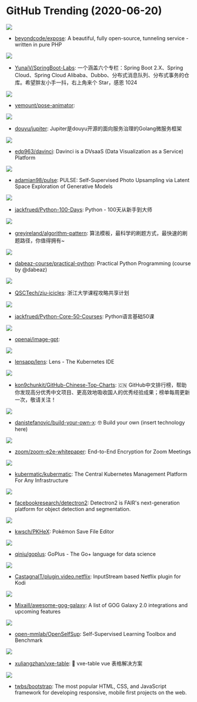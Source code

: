 # GitHub Trending (2020-06-20)

![](https://img.shields.io/badge/PHP-New%20445-green?style=flat-square&logo=appveyor)
- [beyondcode/expose](https://github.com/beyondcode/expose): A beautiful, fully open-source, tunneling service - written in pure PHP

![](https://img.shields.io/badge/Java-New%20185-green?style=flat-square&logo=appveyor)
- [YunaiV/SpringBoot-Labs](https://github.com/YunaiV/SpringBoot-Labs): 一个涵盖六个专栏：Spring Boot 2.X、Spring Cloud、Spring Cloud Alibaba、Dubbo、分布式消息队列、分布式事务的仓库。希望胖友小手一抖，右上角来个 Star，感恩 1024

![](https://img.shields.io/badge/JavaScript-New%20114-green?style=flat-square&logo=appveyor)
- [yemount/pose-animator](https://github.com/yemount/pose-animator): 

![](https://img.shields.io/badge/Go-New%2071-green?style=flat-square&logo=appveyor)
- [douyu/jupiter](https://github.com/douyu/jupiter): Jupiter是douyu开源的面向服务治理的Golang微服务框架

![](https://img.shields.io/badge/TypeScript-New%20114-green?style=flat-square&logo=appveyor)
- [edp963/davinci](https://github.com/edp963/davinci): Davinci is a DVsaaS (Data Visualization as a Service) Platform

![](https://img.shields.io/badge/Python-New%20323-green?style=flat-square&logo=appveyor)
- [adamian98/pulse](https://github.com/adamian98/pulse): PULSE: Self-Supervised Photo Upsampling via Latent Space Exploration of Generative Models

![](https://img.shields.io/badge/Jupyter%20Notebook-New%20147-green?style=flat-square&logo=appveyor)
- [jackfrued/Python-100-Days](https://github.com/jackfrued/Python-100-Days): Python - 100天从新手到大师

![](https://img.shields.io/badge/Go-New%20865-green?style=flat-square&logo=appveyor)
- [greyireland/algorithm-pattern](https://github.com/greyireland/algorithm-pattern): 算法模板，最科学的刷题方式，最快速的刷题路径，你值得拥有~

![](https://img.shields.io/badge/Python-New%201-green?style=flat-square&logo=appveyor)
- [dabeaz-course/practical-python](https://github.com/dabeaz-course/practical-python): Practical Python Programming (course by @dabeaz)

![](https://img.shields.io/badge/C-New%2033-green?style=flat-square&logo=appveyor)
- [QSCTech/zju-icicles](https://github.com/QSCTech/zju-icicles): 浙江大学课程攻略共享计划

![](https://img.shields.io/badge/none-New%20122-green?style=flat-square&logo=appveyor)
- [jackfrued/Python-Core-50-Courses](https://github.com/jackfrued/Python-Core-50-Courses): Python语言基础50课

![](https://img.shields.io/badge/Python-New%2085-green?style=flat-square&logo=appveyor)
- [openai/image-gpt](https://github.com/openai/image-gpt): 

![](https://img.shields.io/badge/TypeScript-New%20311-green?style=flat-square&logo=appveyor)
- [lensapp/lens](https://github.com/lensapp/lens): Lens - The Kubernetes IDE

![](https://img.shields.io/badge/Java-New%20183-green?style=flat-square&logo=appveyor)
- [kon9chunkit/GitHub-Chinese-Top-Charts](https://github.com/kon9chunkit/GitHub-Chinese-Top-Charts): 🇨🇳 GitHub中文排行榜，帮助你发现高分优秀中文项目、更高效地吸收国人的优秀经验成果；榜单每周更新一次，敬请关注！

![](https://img.shields.io/badge/none-New%20247-green?style=flat-square&logo=appveyor)
- [danistefanovic/build-your-own-x](https://github.com/danistefanovic/build-your-own-x): 🤓 Build your own (insert technology here)

![](https://img.shields.io/badge/none-New%2021-green?style=flat-square&logo=appveyor)
- [zoom/zoom-e2e-whitepaper](https://github.com/zoom/zoom-e2e-whitepaper): End-to-End Encryption for Zoom Meetings

![](https://img.shields.io/badge/Go-New%2056-green?style=flat-square&logo=appveyor)
- [kubermatic/kubermatic](https://github.com/kubermatic/kubermatic): The Central Kubernetes Management Platform For Any Infrastructure

![](https://img.shields.io/badge/Python-New%2062-green?style=flat-square&logo=appveyor)
- [facebookresearch/detectron2](https://github.com/facebookresearch/detectron2): Detectron2 is FAIR's next-generation platform for object detection and segmentation.

![](https://img.shields.io/badge/C%23-New%2010-green?style=flat-square&logo=appveyor)
- [kwsch/PKHeX](https://github.com/kwsch/PKHeX): Pokémon Save File Editor

![](https://img.shields.io/badge/Go-New%20401-green?style=flat-square&logo=appveyor)
- [qiniu/goplus](https://github.com/qiniu/goplus): GoPlus - The Go+ language for data science

![](https://img.shields.io/badge/Python-New%2011-green?style=flat-square&logo=appveyor)
- [CastagnaIT/plugin.video.netflix](https://github.com/CastagnaIT/plugin.video.netflix): InputStream based Netflix plugin for Kodi

![](https://img.shields.io/badge/none-New%2031-green?style=flat-square&logo=appveyor)
- [Mixaill/awesome-gog-galaxy](https://github.com/Mixaill/awesome-gog-galaxy): A list of GOG Galaxy 2.0 integrations and upcoming features

![](https://img.shields.io/badge/Python-New%2080-green?style=flat-square&logo=appveyor)
- [open-mmlab/OpenSelfSup](https://github.com/open-mmlab/OpenSelfSup): Self-Supervised Learning Toolbox and Benchmark

![](https://img.shields.io/badge/JavaScript-New%2036-green?style=flat-square&logo=appveyor)
- [xuliangzhan/vxe-table](https://github.com/xuliangzhan/vxe-table): 🐬 vxe-table vue 表格解决方案

![](https://img.shields.io/badge/JavaScript-New%20146-green?style=flat-square&logo=appveyor)
- [twbs/bootstrap](https://github.com/twbs/bootstrap): The most popular HTML, CSS, and JavaScript framework for developing responsive, mobile first projects on the web.

